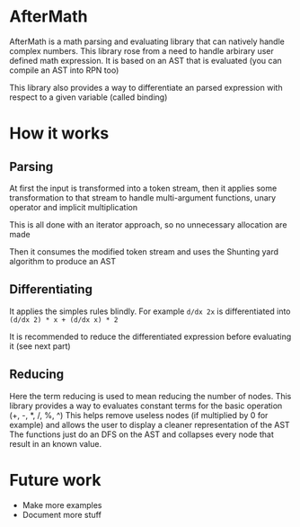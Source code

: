 # AfterMath

AfterMath is a math parsing and evaluating library that can natively handle complex numbers.
This library rose from a need to handle arbirary user defined math expression. 
It is based on an AST that is evaluated (you can compile an AST into RPN too)

This library also provides a way to differentiate an parsed expression with respect to a given variable (called binding)

# How it works

## Parsing 

At first the input is transformed into a token stream, then it applies some transformation to that stream to handle multi-argument functions, unary operator and implicit multiplication

This is all done with an iterator approach, so no unnecessary allocation are made

Then it consumes the modified token stream and uses the Shunting yard algorithm to produce an AST

## Differentiating

It applies the simples rules blindly. For example `d/dx 2x` is differentiated into `(d/dx 2) * x + (d/dx x) * 2` 

It is recommended to reduce the differentiated expression before evaluating it (see next part)

## Reducing

Here the term reducing is used to mean reducing the number of nodes.
This library provides a way to evaluates constant terms for the basic operation (+, -, *, /, %, ^)
This helps remove useless nodes (if multiplied by 0 for example) and allows the user to display a cleaner representation of the AST
The functions just do an DFS on the AST and collapses every node that result in an known value.


# Future work

- Make more examples
- Document more stuff
